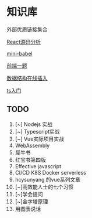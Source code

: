 # 知识库

外部优质链接集合

[React源码分析](https://react.iamkasong.com/)

[mini-babel](https://github.com/jamiebuilds/the-super-tiny-compiler)

[前端一题](https://github.com/Advanced-Frontend/Daily-Interview-Question)

[数据结构在线插入](https://www.cs.usfca.edu/~galles/visualization/Algorithms.html)

[ts入门](https://ts.xcatliu.com/basics/primitive-data-types.html)

## TODO

1. [~] Nodejs 实战
2. [~] Typescript实战
3. [~] Vue实际项目实战
4. WebAssembly
5. 犀牛书
6. 红宝书第四版
7. Effective javascript
8. CI/CD K8S Docker serverless
10. hcysunyang 的vue系列文章
12. [~]高效能人士的七个习惯
13. [~]学会提问
14. [~]金字塔原理
15. 用图表说话

